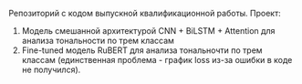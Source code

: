 Репозиторий с кодом выпускной квалификационной работы.
Проект:
1) Модель смешанной архитектурой CNN + BiLSTM + Attention для анализа тональности по трем классам
2) Fine-tuned модель RuBERT для анализа тональночти по трем классам (единственная проблема - график loss из-за ошибки в коде не получился).
